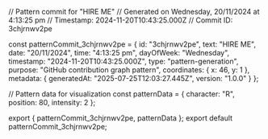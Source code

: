// Pattern commit for "HIRE ME"
// Generated on Wednesday, 20/11/2024 at 4:13:25 pm
// Timestamp: 2024-11-20T10:43:25.000Z
// Commit ID: 3chjrnwv2pe

const patternCommit_3chjrnwv2pe = {
  id: "3chjrnwv2pe",
  text: "HIRE ME",
  date: "20/11/2024",
  time: "4:13:25 pm",
  dayOfWeek: "Wednesday",
  timestamp: "2024-11-20T10:43:25.000Z",
  type: "pattern-generation",
  purpose: "GitHub contribution graph pattern",
  coordinates: {
    x: 46,
    y: 1
  },
  metadata: {
    generatedAt: "2025-07-25T12:03:27.445Z",
    version: "1.0.0"
  }
};

// Pattern data for visualization
const patternData = {
  character: "R",
  position: 80,
  intensity: 2
};

export { patternCommit_3chjrnwv2pe, patternData };
export default patternCommit_3chjrnwv2pe;
